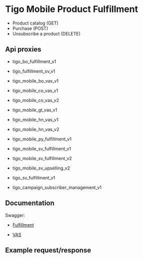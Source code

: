 # Tigo Mobile Product Fulfillment

- Product catalog (GET)
- Purchase (POST)
- Unsubscribe a product (DELETE)


## Api proxies
- tigo_bo_fulfillment_v1
- tigo_fulfillment_sv_v1
- tigo_mobile_bo_vas_v1
- tigo_mobile_co_vas_v1
- tigo_mobile_co_vas_v2
- tigo_mobile_gt_vas_v1
- tigo_mobile_hn_vas_v1
- tigo_mobile_hn_vas_v2
- tigo_mobile_py_fulfillment_v1
- tigo_mobile_sv_fulfillment_v1
- tigo_mobile_sv_fulfillment_v2
- tigo_mobile_sv_upselling_v2
- tigo_sv_fulfillment_v1

- tigo_campaign_subscriber_management_v1

## Documentation

Swagger: 

- [Fulfillment](TigoMobileProductsFulfillmentAPI.md)

- [VAS](apis/TigoMobileVASProductManagementAPI.md)

## Example request/response
